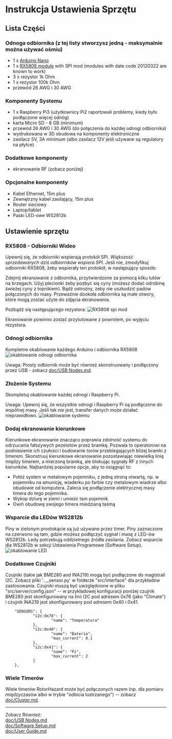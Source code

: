 # Instrukcja Ustawienia Sprzętu

## Lista Części

### Odnoga odbiornika (z tej listy stworzysz jedną - maksymalnie można używać ośmiu)
* 1 x [Arduino Nano](https://www.ebay.com/sch/i.html?_nkw=Arduino+Nano+V3.0+16M+5V+ATmega328P)
* 1 x [RX5808 module](https://www.banggood.com/search/rx5808-module.html) with SPI mod (modules with date code 20120322 are known to work)
* 3 x rezystor 1k Ohm
* 1 x rezystor 100k Ohm
* przewód 26 AWG i 30 AWG

### Komponenty Systemu
* 1 x Raspberry Pi3 (użytkownicy Pi2 raportowali problemy, kiedy było podłączone więcej odnóg)
* karta Micro SD - 8 GB (minimum)
* przewód 26 AWG i 30 AWG (do połączenia do każdej odnogi odbiornika)
* wydrukowana w 3D obudowa na komponenty elektroniczne
* zasilacz 5V, 3A minimum (albo zasilacz 12V jeśli używane są regulatory na płytce)

### Dodatkowe komponenty
* ekranowanie RF (zobacz poniżej)

### Opcjonalne komponenty
* Kabel Ethernet, 15m plus
* Zewnętrzny kabel zasilający, 15m plus
* Router sieciowy
* Laptop/tablet
* Paski LED-owe WS2812b

## Ustawienie sprzętu

### RX5808 - Odbiorniki Wideo
Upewnij się, że odbiorniki wspierają protokół SPI. *Większość sprzedawanych dziś odbiorników wspiera SPI.* Jeśli nie, zmodyfikuj odbiorniki RX5808, żeby wspierały ten protokół, w następujący sposób:

Zdejmij ekranowanie z odbiornika, przytwierdzone za pomocą kilku lutów na brzegach. Użyj plecionki żeby pozbyć się cyny (możesz dodać odrobinę świeżej cyny z topnikiem). Bądź ostrożny, żeby nie uszkodzić padów połączonych do masy. Przeważnie dookoła odbiornika są małe otwory, które mogą zostać użyte do zdjęcia ekranowania.

Pozbądź się następującego rezystora:
![RX5808 spi mod](img/rx5808-new-top.jpg)

Ekranowanie powinno zostać przylutowane z powrotem, po wyjęciu rezystora.

### Odnogi odbiornika
Kompletne okablowanie każdego Arduino i odbiornika RX5808
![okablowanie odnogi odbiornika](img/Receivernode.png)

Uwaga: Prosty odbiornik może być również skonstruowany i podłączony przez USB - zobacz [doc/USB Nodes.md](USB%20Nodes.md).

### Złożenie Systemu
Skompletuj okablowanie każdej odnogi i Raspberry Pi.

Uwaga: Upewnij się, że wszystkie odnogi i Raspberry Pi są podłączone do wspólnej masy. Jeśli tak nie jest, transfer danych może działać nieprawidłowo.
![okablowanie systemu](img/D5-i2c.png)

### Dodaj ekranowanie kierunkowe
Kierunkowe ekranowanie znacząco poprawia zdolność systemu do odrzucania fałszywych pezelotów przez bramkę. Pozwala to operatorowi na podniesienie ich czułości i budowanie torów przebiegających bliżej bramki z timerem. Skonstruuj kierunkowe ekranowanie pozostawiając niewielką linię między timerem, a mierzoną bramką, ale blokując sygnały RF z innych kierunków. Najbardziej popularne opcje, aby to osiągnąć to:
* Połóż system w metalowym pojemniku, z jedną stroną otwartą, np. w pojemniku na amunicję, wiaderku po farbie czy metalowym wiadrze albo obudowie od komputera. Zaleca się podłączenie elektrycznej masy timera do tego pojemnika.
* Wykop dziurę w ziemi i umieść tam pojemnik
* Owiń obudowę swojego timera miedzianą taśmą

### Wsparcie dla LEDów WS2812b
Piny w zielonym prostokącie są już używane przez timer. Piny zaznaczone na czerwono są tam, gdzie możesz podłączyć sygnał i masę z LED-ów WS2812b. Ledy potrzebują oddzielnego źródła zasilania. Zobacz wsparcie dla WS2812b w sekcji Ustawienia Programowe (Software Setup).
![okablowanie LED](img/GPIO.jpg)

### Dodatkowe Czujniki
Czujniki (takie jak BME280 and INA219) mogą być podłączone do magistrali I2C. Zobacz pliki '..._sensor.py' w folderze "src/interface" dla przykładów zastosowania. Czujniki muszą być uwzględnione w pliku "src/server/config.json" -- w przykładowej konfiguracji poniżej czujnik BME280 jest skonfigurowany na linii I2C pod adresem 0x76 (jako "Climate") i czujnik INA219 jest skonfigurowany pod adresem 0x40 i 0x41.
```
    "SENSORS": {
            "i2c:0x76": {
                    "name": "Temperatura"
            },
            "i2c:0x40": {
                    "name": "Bateria",
                    "max_current": 0.1
            },
            "i2c:0x41": {
                    "name": "Pi",
                    "max_current": 2
            }
    },
```

### Wiele Timerów
Wiele timerów RotorHazard może być połączonych razem (np. dla pomiaru międzyczasów albo w trybie "odbicia lustrzanego") -- zobacz [doc/Cluster.md](Cluster.md).

-----------------------------

Zobacz Również:<br/>
[doc/USB Nodes.md](USB%20Nodes.md)<br/>
[doc/Software Setup.md](Software%20Setup.md)<br/>
[doc/User Guide.md](User%20Guide.md)

